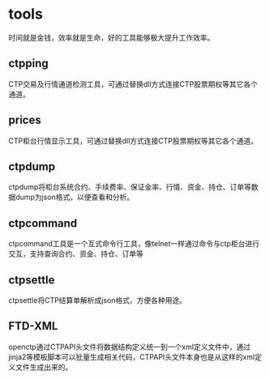 # tools

时间就是金钱，效率就是生命，好的工具能够极大提升工作效率。

## ctpping

CTP交易及行情通道检测工具，可通过替换dll方式连接CTP股票期权等其它各个通道。

## prices

CTP柜台行情显示工具，可通过替换dll方式连接CTP股票期权等其它各个通道。 

## ctpdump

ctpdump将柜台系统合约、手续费率、保证金率、行情、资金、持仓、订单等数据dump为json格式，以便查看和分析。

## ctpcommand

ctpcommand工具是一个互式命令行工具，像telnet一样通过命令与ctp柜台进行交互，支持查询合约、资金、持仓、订单等

## ctpsettle

ctpsettle将CTP结算单解析成json格式，方便各种用途。

## FTD-XML

openctp通过CTPAPI头文件将数据结构定义统一到一个xml定义文件中，通过jinja2等模板脚本可以批量生成相关代码，CTPAPI头文件本身也是从这样的xml定义文件生成出来的。
